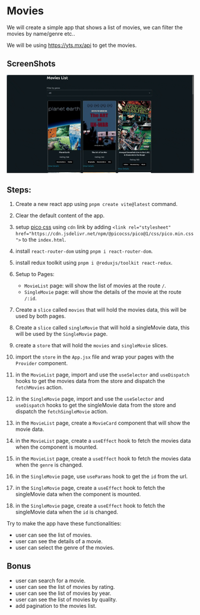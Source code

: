 # Movies 

We will create a simple app that shows a list of movies, we can filter the movies by name/genre etc..

We will be using https://yts.mx/api to get the movies.

## ScreenShots 

![movies](./screen-shots/site.gif)

## Steps:

1. Create a new react app using `pnpm create vite@latest` command.
2. Clear the default content of the app.
3. setup [pico css](https://picocss.com/docs/) using `cdn` link by adding `<link rel="stylesheet" href="https://cdn.jsdelivr.net/npm/@picocss/pico@1/css/pico.min.css">` to the `index.html`.
4. install `react-router-dom` using `pnpm i react-router-dom`.
5. install redux toolkit using `pnpm i @reduxjs/toolkit react-redux`.
6. Setup to Pages: 
    - `MovieList` page: will show the list of movies at the route `/`.
    - `SingleMovie` page: will show the details of the movie at the route `/:id`.

7. Create a `slice` called `movies` that will hold the movies data, this will be used by both pages.
8. Create a `slice` called `singleMovie` that will hold a singleMovie data, this will be used by the `SingleMovie` page.
9. create a `store` that will hold the `movies` and `singleMovie` slices.
10. import the `store` in the `App.jsx` file and wrap your pages  with the `Provider` component.
11. in the `MovieList` page, import and use the `useSelector` and `useDispatch` hooks to get the movies data from the store and dispatch the `fetchMovies` action.
12. in the `SingleMovie` page, import and use the `useSelector` and `useDispatch` hooks to get the singleMovie data from the store and dispatch the `fetchSingleMovie` action.
13. in the `MovieList` page, create a `MovieCard` component that will show the movie data.
14. in the `MovieList` page, create a `useEffect` hook to fetch the movies data when the component is mounted.
15. in the `MovieList` page, create a `useEffect` hook to fetch the movies data when the `genre` is changed.
16. in the `SingleMovie` page, use `useParams` hook to get the `id` from the url.
17. in the `SingleMovie` page, create a `useEffect` hook to fetch the singleMovie data when the component is mounted.
18. in the `SingleMovie` page, create a `useEffect` hook to fetch the singleMovie data when the `id` is changed.

Try to make the app have these functionalities: 
* user can see the list of movies.
* user can see the details of a movie.
* user can select the genre of the movies.

## Bonus

* user can search for a movie.
* user can see the list of movies by rating.
* user can see the list of movies by year.
* user can see the list of movies by quality.
* add pagination to the movies list.